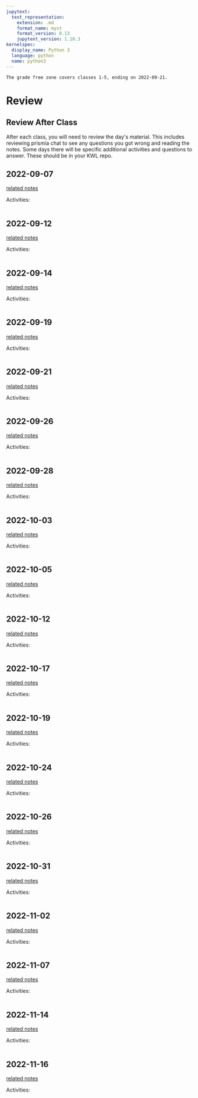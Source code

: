 ```yaml
---
jupytext:
  text_representation:
    extension: .md
    format_name: myst
    format_version: 0.13
    jupytext_version: 1.10.3
kernelspec:
  display_name: Python 3
  language: python
  name: python3
---
```


```{important}
The grade free zone covers classes 1-5, ending on 2022-09-21.
```


# Review


## Review After Class

After each class, you will need to review the day's material. This includes reviewing prismia chat to see any questions you got wrong and reading the notes. Some days there will be specific additional activities and questions to answer.  These should be in your KWL repo.  



<!--

```{code-cell} ipython3
:tags: ["hide-input"]
import os
from IPython.display import Markdown, display

rev_file_list = sorted(os.listdir('../_review/'))


```

```{code-cell} ipython3
:tags: ["hide-input"]

for rev_file in rev_file_list:
    date_str = rev_file[:-3]
    date_link = '[' + date_str + '](../notes/' + date_str + ')'
    display(Markdown(date_link))
    display(Markdown('../_review/' + rev_file))
```
 -->


## 2022-09-07

[related notes](../notes/2022-09-07)

Activities:
```{include} ../_review/2022-09-07.md
```


## 2022-09-12

[related notes](../notes/2022-09-12)

Activities:
```{include} ../_review/2022-09-12.md
```


## 2022-09-14

[related notes](../notes/2022-09-14)

Activities:
```{include} ../_review/2022-09-14.md
```


## 2022-09-19

[related notes](../notes/2022-09-19)

Activities:
```{include} ../_review/2022-09-19.md
```


## 2022-09-21

[related notes](../notes/2022-09-21)

Activities:
```{include} ../_review/2022-09-21.md
```


## 2022-09-26

[related notes](../notes/2022-09-26)

Activities:
```{include} ../_review/2022-09-26.md
```


## 2022-09-28

[related notes](../notes/2022-09-28)

Activities:
```{include} ../_review/2022-09-28.md
```


## 2022-10-03

[related notes](../notes/2022-10-03)

Activities:
```{include} ../_review/2022-10-03.md
```


## 2022-10-05

[related notes](../notes/2022-10-05)

Activities:
```{include} ../_review/2022-10-05.md
```


## 2022-10-12

[related notes](../notes/2022-10-12)

Activities:
```{include} ../_review/2022-10-12.md
```


## 2022-10-17

[related notes](../notes/2022-10-17)

Activities:
```{include} ../_review/2022-10-17.md
```

## 2022-10-19

[related notes](../notes/2022-10-19)

Activities:
```{include} ../_review/2022-10-19.md
```

## 2022-10-24

[related notes](../notes/2022-10-24)

Activities:
```{include} ../_review/2022-10-24.md
```
## 2022-10-26

[related notes](../notes/2022-10-26)

Activities:
```{include} ../_review/2022-10-26.md
```

## 2022-10-31

[related notes](../notes/2022-10-31)

Activities:
```{include} ../_review/2022-10-31.md
```
## 2022-11-02

[related notes](../notes/2022-11-02)

Activities:
```{include} ../_review/2022-11-02.md
```


## 2022-11-07

[related notes](../notes/2022-11-07)

Activities:
```{include} ../_review/2022-11-07.md
```

## 2022-11-14

[related notes](../notes/2022-11-14)

Activities:
```{include} ../_review/2022-11-14.md
```

## 2022-11-16

[related notes](../notes/2022-11-16)

Activities:
```{include} ../_review/2022-11-16.md
```
